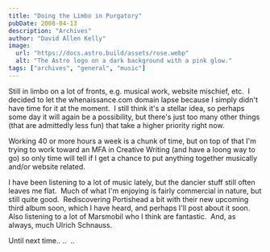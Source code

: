 ```yaml
---
title: "Doing the Limbo in Purgatory"
pubDate: 2008-04-13
description: "Archives"
author: "David Allen Kelly"
image:
  url: "https://docs.astro.build/assets/rose.webp"
  alt: "The Astro logo on a dark background with a pink glow."
tags: ["archives", "general", "music"]
---
```


Still in limbo on a lot of fronts, e.g. musical work, website mischief, etc.  I decided to let the whenaissance.com domain lapse because I simply didn't have time for it at the moment.  I still think it's a stellar idea, so perhaps some day it will again be a possibility, but there's just too many other things (that are admittedly less fun) that take a higher priority right now.

Working 40 or more hours a week is a chunk of time, but on top of that I'm trying to work toward an MFA in Creative Writing (and have a loong way to go) so only time will tell if I get a chance to put anything together musically and/or website related.

I have been listening to a lot of music lately, but the dancier stuff still often leaves me flat.  Much of what I'm enjoying is fairly commercial in nature, but still quite good.  Rediscovering Portishead a bit with their new upcoming third album soon, which I have heard, and perhaps I'll post about it soon.  Also listening to a lot of Marsmobil who I think are fantastic.  And, as always, much Ulrich Schnauss.

Until next time.. ..  ..
